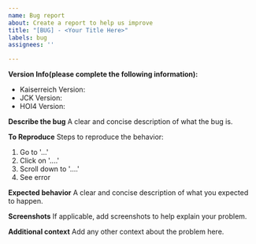 ```yaml
---
name: Bug report
about: Create a report to help us improve
title: "[BUG] - <Your Title Here>"
labels: bug
assignees: ''

---
```


**Version Info(please complete the following information):**
 - Kaiserreich Version: 
 - JCK Version: 
 - HOI4 Version: 

**Describe the bug**
A clear and concise description of what the bug is.

**To Reproduce**
Steps to reproduce the behavior:
1. Go to '...'
2. Click on '....'
3. Scroll down to '....'
4. See error

**Expected behavior**
A clear and concise description of what you expected to happen.

**Screenshots**
If applicable, add screenshots to help explain your problem.

**Additional context**
Add any other context about the problem here.
